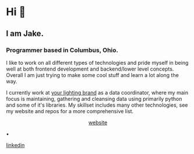 # Hi :mate:

## I am Jake.

### Programmer based in Columbus, Ohio.
I like to work on all different types of technologies and pride myself in being well at both frontend development and backend/lower level concepts. Overall I am just trying to make some cool stuff and learn a lot along the way.

I currently work at [your lighting brand](https://yourlightingbrand.com/) as a data coordinator, where my main focus is maintaining, gathering and cleansing data using primarily python and some of it's libraries. My skillset includes many other technologies, see my website and repos for a more comprehensive list.

<p align="center">
    <a href="https://jakedev.netlify.app/">website </a> 
    <p>•</p>
    <a href="https://www.linkedin.com/in/jake-norman-b8b1352b1/">linkedin</a>
</p>
